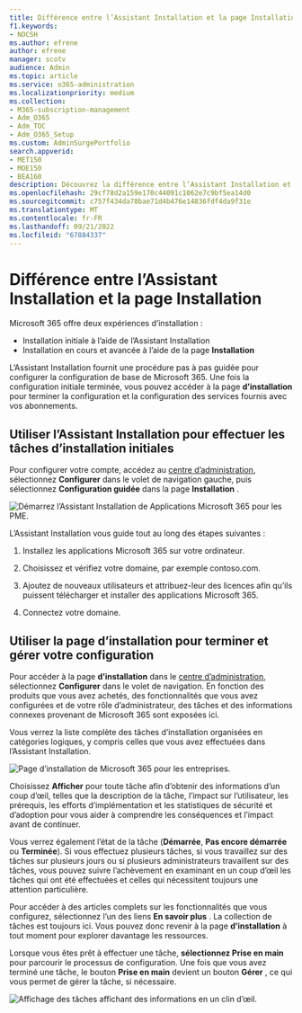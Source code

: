 ```yaml
---
title: Différence entre l’Assistant Installation et la page Installation
f1.keywords:
- NOCSH
ms.author: efrene
author: efrene
manager: scotv
audience: Admin
ms.topic: article
ms.service: o365-administration
ms.localizationpriority: medium
ms.collection:
- M365-subscription-management
- Adm_O365
- Adm_TOC
- Adm_O365_Setup
ms.custom: AdminSurgePortfolio
search.appverid:
- MET150
- MOE150
- BEA160
description: Découvrez la différence entre l’Assistant Installation et la page Installation.
ms.openlocfilehash: 29cf78d2a159e170c44091c1062e7c9bf5ea14d0
ms.sourcegitcommit: c757f434da78bae71d4b476e14836fdf4da9f31e
ms.translationtype: MT
ms.contentlocale: fr-FR
ms.lasthandoff: 09/21/2022
ms.locfileid: "67884337"
---
```

# <a name="difference-between-the-setup-wizard-and-the-setup-page"></a>Différence entre l’Assistant Installation et la page Installation

Microsoft 365 offre deux expériences d’installation : 

- Installation initiale à l’aide de l’Assistant Installation
- Installation en cours et avancée à l’aide de la page **Installation**

L’Assistant Installation fournit une procédure pas à pas guidée pour configurer la configuration de base de Microsoft 365. Une fois la configuration initiale terminée, vous pouvez accéder à la page **d’installation** pour terminer la configuration et la configuration des services fournis avec vos abonnements.

## <a name="use-the-setup-wizard-to-complete-initial-setup-tasks"></a>Utiliser l’Assistant Installation pour effectuer les tâches d’installation initiales

Pour configurer votre compte, accédez au [centre d’administration](https://go.microsoft.com/fwlink/p/?linkid=2024339), sélectionnez **Configurer** dans le volet de navigation gauche, puis sélectionnez **Configuration guidée** dans la page **Installation** .

![Démarrez l’Assistant Installation de Applications Microsoft 365 pour les PME.](../../media/o365b-guided-setup.png)

L’Assistant Installation vous guide tout au long des étapes suivantes :

1. Installez les applications Microsoft 365 sur votre ordinateur.

2. Choisissez et vérifiez votre domaine, par exemple contoso.com.

3. Ajoutez de nouveaux utilisateurs et attribuez-leur des licences afin qu’ils puissent télécharger et installer des applications Microsoft 365.

4. Connectez votre domaine.

## <a name="use-the-setup-page-to-complete-and-manage-your-configuration"></a>Utiliser la page d’installation pour terminer et gérer votre configuration

Pour accéder à la page **d’installation** dans le [centre d’administration](https://go.microsoft.com/fwlink/p/?linkid=2024339), sélectionnez **Configurer** dans le volet de navigation. En fonction des produits que vous avez achetés, des fonctionnalités que vous avez configurées et de votre rôle d’administrateur, des tâches et des informations connexes provenant de Microsoft 365 sont exposées ici.

Vous verrez la liste complète des tâches d’installation organisées en catégories logiques, y compris celles que vous avez effectuées dans l’Assistant Installation.

![Page d’installation de Microsoft 365 pour les entreprises.](../../media/o365b-setup-page.png)

Choisissez **Afficher** pour toute tâche afin d’obtenir des informations d’un coup d’œil, telles que la description de la tâche, l’impact sur l’utilisateur, les prérequis, les efforts d’implémentation et les statistiques de sécurité et d’adoption pour vous aider à comprendre les conséquences et l’impact avant de continuer.

Vous verrez également l’état de la tâche (**Démarrée**, **Pas encore démarrée** ou **Terminée**). Si vous effectuez plusieurs tâches, si vous travaillez sur des tâches sur plusieurs jours ou si plusieurs administrateurs travaillent sur des tâches, vous pouvez suivre l’achèvement en examinant en un coup d’œil les tâches qui ont été effectuées et celles qui nécessitent toujours une attention particulière. 

Pour accéder à des articles complets sur les fonctionnalités que vous configurez, sélectionnez l’un des liens **En savoir plus** . La collection de tâches est toujours ici. Vous pouvez donc revenir à la page **d’installation** à tout moment pour explorer davantage les ressources.

Lorsque vous êtes prêt à effectuer une tâche, **sélectionnez Prise en main** pour parcourir le processus de configuration. Une fois que vous avez terminé une tâche, le bouton **Prise en main** devient un bouton **Gérer** , ce qui vous permet de gérer la tâche, si nécessaire.

![Affichage des tâches affichant des informations en un clin d’œil.](../../media/o365b-at-a-glance.png)
